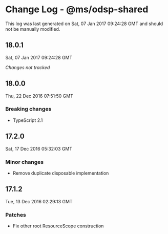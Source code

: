 # Change Log - @ms/odsp-shared

This log was last generated on Sat, 07 Jan 2017 09:24:28 GMT and should not be manually modified.

## 18.0.1
Sat, 07 Jan 2017 09:24:28 GMT

*Changes not tracked*

## 18.0.0
Thu, 22 Dec 2016 07:51:50 GMT

### Breaking changes

- TypeScript 2.1

## 17.2.0
Sat, 17 Dec 2016 05:32:03 GMT

### Minor changes

- Remove duplicate disposable implementation

## 17.1.2
Tue, 13 Dec 2016 02:29:13 GMT

### Patches

- Fix other root ResourceScope construction

